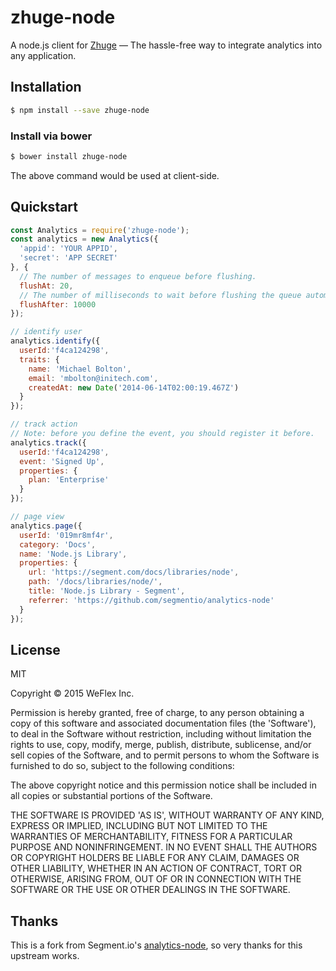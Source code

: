 
# zhuge-node

A node.js client for [Zhuge](https://zhugeio.com) — The hassle-free way to integrate analytics into any application.

## Installation

```bash
$ npm install --save zhuge-node
```

### Install via bower

```bash
$ bower install zhuge-node
```

The above command would be used at client-side.

## Quickstart

```js
const Analytics = require('zhuge-node');
const analytics = new Analytics({
  'appid': 'YOUR APPID',
  'secret': 'APP SECRET'
}, {
  // The number of messages to enqueue before flushing.
  flushAt: 20,
  // The number of milliseconds to wait before flushing the queue automatically.
  flushAfter: 10000
});

// identify user
analytics.identify({
  userId:'f4ca124298',
  traits: {
    name: 'Michael Bolton',
    email: 'mbolton@initech.com',
    createdAt: new Date('2014-06-14T02:00:19.467Z')
  }
});

// track action
// Note: before you define the event, you should register it before.
analytics.track({
  userId:'f4ca124298',
  event: 'Signed Up',
  properties: {
    plan: 'Enterprise'
  }
});

// page view
analytics.page({
  userId: '019mr8mf4r',
  category: 'Docs',
  name: 'Node.js Library',
  properties: {
    url: 'https://segment.com/docs/libraries/node',
    path: '/docs/libraries/node/',
    title: 'Node.js Library - Segment',
    referrer: 'https://github.com/segmentio/analytics-node'
  }
});
```

## License

MIT

Copyright &copy; 2015 WeFlex Inc.

Permission is hereby granted, free of charge, to any person obtaining a copy of this software and associated documentation files (the 'Software'), to deal in the Software without restriction, including without limitation the rights to use, copy, modify, merge, publish, distribute, sublicense, and/or sell copies of the Software, and to permit persons to whom the Software is furnished to do so, subject to the following conditions:

The above copyright notice and this permission notice shall be included in all copies or substantial portions of the Software.

THE SOFTWARE IS PROVIDED 'AS IS', WITHOUT WARRANTY OF ANY KIND, EXPRESS OR IMPLIED, INCLUDING BUT NOT LIMITED TO THE WARRANTIES OF MERCHANTABILITY, FITNESS FOR A PARTICULAR PURPOSE AND NONINFRINGEMENT. IN NO EVENT SHALL THE AUTHORS OR COPYRIGHT HOLDERS BE LIABLE FOR ANY CLAIM, DAMAGES OR OTHER LIABILITY, WHETHER IN AN ACTION OF CONTRACT, TORT OR OTHERWISE, ARISING FROM, OUT OF OR IN CONNECTION WITH THE SOFTWARE OR THE USE OR OTHER DEALINGS IN THE SOFTWARE.

## Thanks

This is a fork from Segment.io's [analytics-node](https://github.com/segmentio/analytics-node), so
very thanks for this upstream works.


